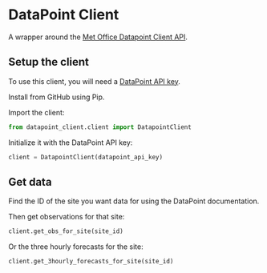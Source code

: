 # DataPoint Client

A wrapper around the [Met Office Datapoint Client API](https://www.metoffice.gov.uk/services/data/datapoint).

## Setup the client

To use this client, you will need a [DataPoint API key](https://www.metoffice.gov.uk/services/data/datapoint/api).

Install from GitHub using Pip.

Import the client:
```py
from datapoint_client.client import DatapointClient
```

Initialize it with the DataPoint API key:
```py
client = DatapointClient(datapoint_api_key)
```

## Get data
Find the ID of the site you want data for using the DataPoint documentation.

Then get observations for that site:

```py
client.get_obs_for_site(site_id)
```

Or the three hourly forecasts for the site:

```py
client.get_3hourly_forecasts_for_site(site_id)
```
